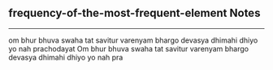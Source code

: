 <h2>frequency-of-the-most-frequent-element Notes</h2><hr>om bhur bhuva swaha tat savitur varenyam bhargo devasya dhimahi dhiyo yo nah prachodayat
Om bhur bhuva swaha tat savitur varenyam bhargo devasya dhimahi dhiyo yo nah pra
